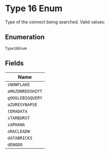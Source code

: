 
# Type 16 Enum

Type of the connect being searched. Valid values:

## Enumeration

`Type16Enum`

## Fields

| Name |
|  --- |
| `sNOWFLAKE` |
| `aMAZONREDSHIFT` |
| `gOOGLEBIGQUERY` |
| `aZURESYNAPSE` |
| `tERADATA` |
| `sTARBURST` |
| `sAPHANA` |
| `oRACLEADW` |
| `dATABRICKS` |
| `dENODO` |

